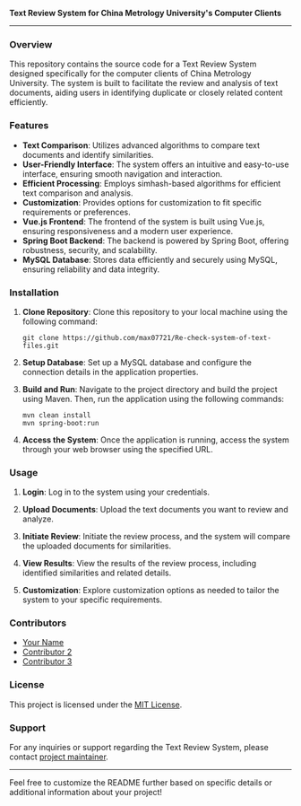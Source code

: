 **Text Review System for China Metrology University's Computer Clients**

---

### Overview

This repository contains the source code for a Text Review System designed specifically for the computer clients of China Metrology University. The system is built to facilitate the review and analysis of text documents, aiding users in identifying duplicate or closely related content efficiently.

### Features

- **Text Comparison**: Utilizes advanced algorithms to compare text documents and identify similarities.
- **User-Friendly Interface**: The system offers an intuitive and easy-to-use interface, ensuring smooth navigation and interaction.
- **Efficient Processing**: Employs simhash-based algorithms for efficient text comparison and analysis.
- **Customization**: Provides options for customization to fit specific requirements or preferences.
- **Vue.js Frontend**: The frontend of the system is built using Vue.js, ensuring responsiveness and a modern user experience.
- **Spring Boot Backend**: The backend is powered by Spring Boot, offering robustness, security, and scalability.
- **MySQL Database**: Stores data efficiently and securely using MySQL, ensuring reliability and data integrity.

### Installation

1. **Clone Repository**: Clone this repository to your local machine using the following command:
   ```
   git clone https://github.com/max07721/Re-check-system-of-text-files.git
   ```

2. **Setup Database**: Set up a MySQL database and configure the connection details in the application properties.

3. **Build and Run**: Navigate to the project directory and build the project using Maven. Then, run the application using the following commands:
   ```
   mvn clean install
   mvn spring-boot:run
   ```

4. **Access the System**: Once the application is running, access the system through your web browser using the specified URL.

### Usage

1. **Login**: Log in to the system using your credentials.

2. **Upload Documents**: Upload the text documents you want to review and analyze.

3. **Initiate Review**: Initiate the review process, and the system will compare the uploaded documents for similarities.

4. **View Results**: View the results of the review process, including identified similarities and related details.

5. **Customization**: Explore customization options as needed to tailor the system to your specific requirements.

### Contributors

- [Your Name](https://github.com/yourusername)
- [Contributor 2](https://github.com/contributor2)
- [Contributor 3](https://github.com/contributor3)

### License

This project is licensed under the [MIT License](LICENSE).

### Support

For any inquiries or support regarding the Text Review System, please contact [project maintainer](mailto:youremail@example.com).

---

Feel free to customize the README further based on specific details or additional information about your project!
